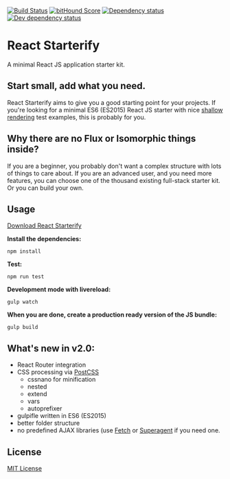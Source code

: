 [![Build Status](https://travis-ci.org/Granze/react-starterify.svg?branch=master)](https://travis-ci.org/Granze/react-starterify)
[![bitHound Score](https://www.bithound.io/github/Granze/react-starterify/badges/score.svg)](https://www.bithound.io/github/Granze/react-starterify/master)
[![Dependency status](https://david-dm.org/granze/react-starterify/status.svg)](https://david-dm.org/granze/react-starterify "Dependency status")
[![Dev dependency status](https://david-dm.org/granze/react-starterify/dev-status.svg)](https://david-dm.org/granze/react-starterify#info=devDependencies "Dev dependency status")

# React Starterify

A minimal React JS application starter kit.

## Start small, add what you need.

React Starterify aims to give you a good starting point for your projects.
If you're looking for a minimal ES6 (ES2015) React JS starter with nice [shallow rendering](https://facebook.github.io/react/docs/test-utils.html#shallow-rendering) test examples, this is probably for you.

## Why there are no Flux or Isomorphic things inside?

If you are a beginner, you probably don't want a complex structure with lots of things to care about.
If you are an advanced user, and you need more features, you can choose one of the thousand existing full-stack starter kit. Or you can build your own. 

## Usage

[Download React Starterify](https://github.com/Granze/react-starterify/releases/latest)

__Install the dependencies:__

`npm install`

__Test:__

`npm run test`

__Development mode with livereload:__

`gulp watch`

__When you are done, create a production ready version of the JS bundle:__

`gulp build`

## What's new in v2.0:

- React Router integration
- CSS processing via [PostCSS](https://github.com/postcss/postcss)
  - cssnano for minification
  - nested
  - extend
  - vars
  - autoprefixer
- gulpifle written in ES6 (ES2015)
- better folder structure
- no predefined AJAX libraries (use [Fetch](https://github.com/github/fetch) or [Superagent](https://github.com/visionmedia/superagent) if you need one.

## License

[MIT License](http://opensource.org/licenses/MIT)
